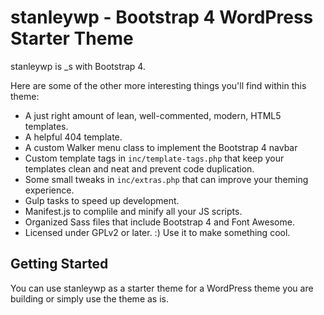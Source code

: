 stanleywp - Bootstrap 4 WordPress Starter Theme
===

stanleywp is _s with Bootstrap 4. 

Here are some of the other more interesting things you'll find within this theme:

* A just right amount of lean, well-commented, modern, HTML5 templates.
* A helpful 404 template.
* A custom Walker menu class to implement the Bootstrap 4 navbar
* Custom template tags in `inc/template-tags.php` that keep your templates clean and neat and prevent code duplication.
* Some small tweaks in `inc/extras.php` that can improve your theming experience.
* Gulp tasks to speed up development.
* Manifest.js to complile and minify all your JS scripts.
* Organized Sass files that include Bootstrap 4 and Font Awesome.
* Licensed under GPLv2 or later. :) Use it to make something cool.

Getting Started
---------------

You can use stanleywp as a starter theme for a WordPress theme you are building or simply use the theme as is. 
